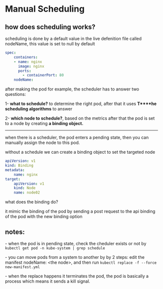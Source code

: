 # Manual Scheduling

## how does scheduling works?

scheduling is done by a default value in the live defenition file called nodeName, this value is set to null by default

```YAML
spec:
    containers:
    - name: nginx
      image: nginx
      ports:
        - containerPort: 80
    nodeName:
```

after making the pod for example, the scheduler has to answer two questions:

1- **what to schedule?** to determine the right pod, after that it uses **T****he scheduling algorithms** to answer

2- **which node to schedule?**, based on the metrics after that the pod is set to a node by creating **a binding object.**

* * *

when there is a scheduler, the pod enters a pending state, then you can manually assign the node to this pod.

without a schedule we can create a binding object to set the targeted node

```YAML
apiVersion: v1
kind: Binding
metadata:
    name: nginx
target:
    apiVersion: v1
    kind: Node
    name: node02
```

what does the binding do?

it mimic the binding of the pod by sending a post request to the api binding of the pod with the new binding option

## notes:

\- when the pod is in pending state, check the cheduler exists or not by `kubectl get pod -n kube-system | grep schedule`

\- you can move pods from a system to another by by 2 steps: edit the manifest nodeName: &lt;the node&gt;, and then run `kubectl replace -f --force new-manifest.yml`

\- when the replace happens it terminates the pod, the pod is basically a process which means it sends a kill signal.
